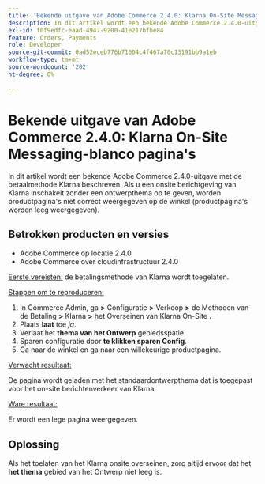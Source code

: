 ```yaml
---
title: 'Bekende uitgave van Adobe Commerce 2.4.0: Klarna On-Site Messaging-blanco pagina''s'
description: In dit artikel wordt een bekende Adobe Commerce 2.4.0-uitgave met de betaalmethode Klarna beschreven. Als u een onsite berichtgeving van Klarna inschakelt zonder een ontwerpthema op te geven, worden productpagina's niet correct weergegeven op de winkel (productpagina's worden leeg weergegeven).
exl-id: f0f9edfc-eaad-4947-9200-41e217bfbe84
feature: Orders, Payments
role: Developer
source-git-commit: 0ad52eceb776b71604c4f467a70c13191bb9a1eb
workflow-type: tm+mt
source-wordcount: '202'
ht-degree: 0%

---
```


# Bekende uitgave van Adobe Commerce 2.4.0: Klarna On-Site Messaging-blanco pagina&#39;s

In dit artikel wordt een bekende Adobe Commerce 2.4.0-uitgave met de betaalmethode Klarna beschreven. Als u een onsite berichtgeving van Klarna inschakelt zonder een ontwerpthema op te geven, worden productpagina&#39;s niet correct weergegeven op de winkel (productpagina&#39;s worden leeg weergegeven).

## Betrokken producten en versies

* Adobe Commerce op locatie 2.4.0
* Adobe Commerce over cloudinfrastructuur 2.4.0

<u> Eerste vereisten:</u> de betalingsmethode van Klarna wordt toegelaten.

<u> Stappen om te reproduceren:</u>

1. In Commerce Admin, ga **>** Configuratie **>** Verkoop **>** de Methoden van de Betaling **>** Klarna **>** het Overseinen van Klarna On-Site **.**
1. Plaats **laat** toe *ja*.
1. Verlaat het **thema van het Ontwerp** gebiedsspatie.
1. Sparen configuratie door **te klikken sparen Config**.
1. Ga naar de winkel en ga naar een willekeurige productpagina.

<u> Verwacht resultaat:</u>

De pagina wordt geladen met het standaardontwerpthema dat is toegepast voor het on-site berichtenverkeer van Klarna.

<u> Ware resultaat:</u>

Er wordt een lege pagina weergegeven.

## Oplossing

Als het toelaten van het Klarna onsite overseinen, zorg altijd ervoor dat het **het thema** gebied van het Ontwerp niet leeg is.
